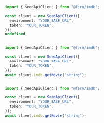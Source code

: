 ```typescript
import { SeedApiClient } from "@fern/imdb";

const client = new SeedApiClient({
  environment: "YOUR_BASE_URL",
  token: "YOUR_TOKEN",
});
undefined;
 
```                        


```typescript
import { SeedApiClient } from "@fern/imdb";

const client = new SeedApiClient({
  environment: "YOUR_BASE_URL",
  token: "YOUR_TOKEN",
});
await client.imdb.getMovie("string");
 
```                        


```typescript
import { SeedApiClient } from "@fern/imdb";

const client = new SeedApiClient({
  environment: "YOUR_BASE_URL",
  token: "YOUR_TOKEN",
});
await client.imdb.getMovie("string");
 
```                        


